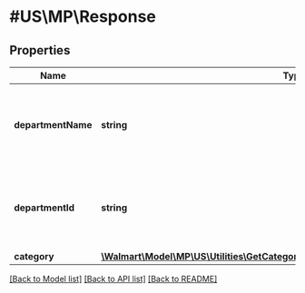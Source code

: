 # #US\MP\Response

## Properties

Name | Type | Description | Notes
------------ | ------------- | ------------- | -------------
**departmentName** | **string** | The department name for which the categories have to be fetched | [optional]
**departmentId** | **string** | The department id for which the categories have to be fetched | [optional]
**category** | [**\Walmart\Model\MP\US\Utilities\GetCategories200ResponseResponseCategoryInner[]**](GetCategories200ResponseResponseCategoryInner.md) |  | [optional]


[[Back to Model list]](../) [[Back to API list]](../../Api/US/MP) [[Back to README]](../../README.md)
